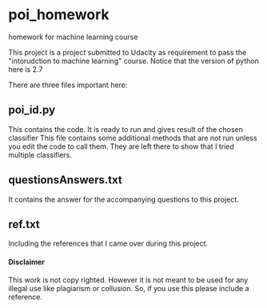 # poi_homework

homework for machine learning course

This project is a project submitted to Udacity as requirement to pass the "intorudction to machine learning" course. Notice that the version of python here is 2.7



There are three files important here:

## poi_id.py

This contains the code. It is ready to run and gives result of the chosen classifier
This file contains some additional methods that are not run unless you edit the code to call them.
They are left there to show that I tried multiple classifiers. 



## questionsAnswers.txt

It contains the answer for the accompanying questions to this project.

## ref.txt

Including the references that I came over during this project.




#### Disclaimer

This work is not copy righted. However it is not meant to be used for any illegal use like plagiarism or collusion. So, if you use this please include a reference.




